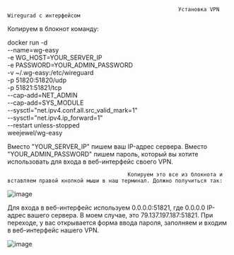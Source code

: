                                                           Установка VPN Wiregurad с интерфейсом
                                                          
                                                          
Копируем в блокнот команду:

docker run -d \
  --name=wg-easy \
  -e WG_HOST=YOUR_SERVER_IP \
  -e PASSWORD=YOUR_ADMIN_PASSWORD \
  -v ~/.wg-easy:/etc/wireguard \
  -p 51820:51820/udp \
  -p 51821:51821/tcp \
  --cap-add=NET_ADMIN \
  --cap-add=SYS_MODULE \
  --sysctl="net.ipv4.conf.all.src_valid_mark=1" \
  --sysctl="net.ipv4.ip_forward=1" \
  --restart unless-stopped \
  weejewel/wg-easy

Вместо "YOUR_SERVER_IP" пишем ваш IP-адрес сервера.
Вместо "YOUR_ADMIN_PASSWORD" пишем пароль, который вы хотите использовать для входа в веб-интерфейс своего VPN.


                                          Копируем это все из блокнота и вставляем правой кнопкой мыши в наш терминал. Должно получиться так:
                                                          
![image](https://user-images.githubusercontent.com/86907205/213125523-2a75e572-a439-40ad-8936-e0f06330a6d0.png)




Для входа в веб-интерфейс используем 0.0.0.0:51821, где 0.0.0.0 IP-адрес вашего сервера. В моем случае, это 79.137.197.187:51821. При переходе, у вас открывается форма ввода пароля, заполняем и входим в веб-интерфейс нашего VPN.

![image](https://user-images.githubusercontent.com/86907205/213126431-a4acbf7d-3e6e-44f1-ae29-29daaa074857.png)


